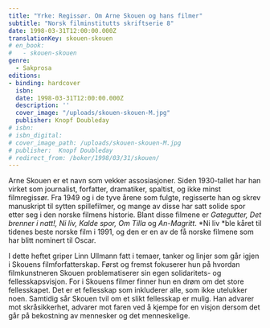 ```yaml
---
title: "Yrke: Regissør. Om Arne Skouen og hans filmer"
subtitle: "Norsk filminstitutts skriftserie 8"
date: 1998-03-31T12:00:00.000Z
translationKey: skouen-skouen
# en_book:
#   - skouen-skouen
genre:  
  - Sakprosa
editions:
- binding: hardcover
  isbn: 
  date: 1998-03-31T12:00:00.000Z
  description: ''
  cover_image: "/uploads/skouen-skouen-M.jpg"
  publisher: Knopf Doubleday
# isbn:
# isbn_digital:
# cover_image_path: /uploads/skouen-skouen-M.jpg
# publisher:  Knopf Doubleday
# redirect_from: /boker/1998/03/31/skouen/
---
```

Arne Skouen er et navn som vekker assosiasjoner. Siden 1930-tallet har han virket som journalist, forfatter, dramatiker, spaltist, og ikke minst filmregissør. Fra 1949 og i de tyve årene som fulgte, regisserte han og skrev manuskript til sytten spillefilmer, og mange av disse har satt solide spor etter seg i den norske filmens historie. Blant disse filmene er *Gategutter, Det brenner i natt!, Ni liv, Kalde spor, Om Tilla* og *An-Magritt*. *Ni liv *ble kåret til tidenes beste norske film i 1991, og den er en av de få norske filmene som har blitt nominert til Oscar.

I dette heftet griper Linn Ullmann fatt i temaer, tanker og linjer som går igjen i Skouens filmforfatterskap. Først og fremst fokuserer hun på hvordan filmkunstneren Skouen problematiserer sin egen solidaritets- og fellesskapsvisjon. For i Skouens filmer finner hun en drøm om det store fellesskapet. Det er et fellesskap som inkluderer alle, som ikke utelukker noen. Samtidig sår Skouen tvil om et slikt fellesskap er mulig. Han advarer mot skråsikkerhet, advarer mot faren ved å kjempe for en visjon dersom det går på bekostning av mennesker og det menneskelige.
